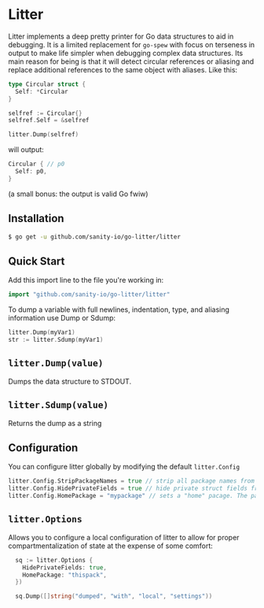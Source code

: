 # Litter

Litter implements a deep pretty printer for Go data structures to aid in debugging. It is a limited
replacement for `go-spew` with focus on terseness in output to make life simpler when debugging complex
data structures. Its main reason for being is that it will detect circular references or aliasing and
replace additional references to the same object with aliases. Like this:


```go
type Circular struct {
  Self: *Circular
}

selfref := Circular{}
selfref.Self = &selfref

litter.Dump(selfref)
```

will output:

```go
Circular { // p0
  Self: p0,
}
```
(a small bonus: the output is valid Go fwiw)

## Installation

```bash
$ go get -u github.com/sanity-io/go-litter/litter
```

## Quick Start

Add this import line to the file you're working in:

```go
import "github.com/sanity-io/go-litter/litter"
```

To dump a variable with full newlines, indentation, type, and aliasing
information use Dump or Sdump:

```go
litter.Dump(myVar1)
str := litter.Sdump(myVar1)
```
## `litter.Dump(value)`
Dumps the data structure to STDOUT.

## `litter.Sdump(value)`
Returns the dump as a string

## Configuration
You can configure litter globally by modifying the default `litter.Config`

```go
litter.Config.StripPackageNames = true // strip all package names from types
litter.Config.HidePrivateFields = true // hide private struct fields from dumped structs
litter.Config.HomePackage = "mypackage" // sets a "home" pacage. The package name will be stripped from all its types
```
## `litter.Options`
Allows you to configure a local configuration of litter to allow for proper compartmentalization of state at the expense of some comfort:

``` go
  sq := litter.Options {
    HidePrivateFields: true,
    HomePackage: "thispack",
  })

  sq.Dump([]string("dumped", "with", "local", "settings"))
```

